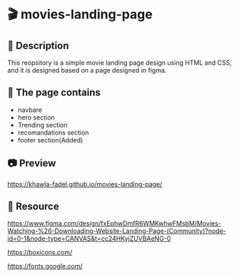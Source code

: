 # :clapper: movies-landing-page

## :pushpin: Description

This reopsitory is a simple movie landing page design using HTML and CSS, and it is designed based on a page designed in figma.

## :monocle_face: The page contains

- navbare
- hero section
- Trending section
- recomandations section
- footer section(Added)

## :camera: Preview

https://khawla-fadel.github.io/movies-landing-page/

## :link: Resource

https://www.figma.com/design/fxEphwDmfR6WMKwhwFMsbM/Movies-Watching-%26-Downloading-Website-Landing-Page-(Community)?node-id=0-1&node-type=CANVAS&t=cc24HKyjZUVBAeNG-0

https://boxicons.com/

https://fonts.google.com/
